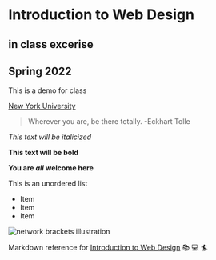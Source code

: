 # Introduction to Web Design
## in class excerise

Spring 2022
-----------

This is a demo for class 

[New York University](https://www.nyu.edu/)

> Wherever you are, be there totally. -Eckhart Tolle

*This text will be italicized*

**This text will be bold**

**You are _all_ welcome here**

This is an unordered list

- Item
- Item
- Item

![network brackets illustration](network-brackets.png)

Markdown reference for [Introduction to Web Design](https://cs.nyu.edu/courses/spring22/CSCI-UA.0004-003/) :books: :computer: :surfer:
